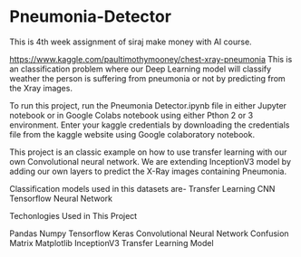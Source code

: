 # Pneumonia-Detector
This is 4th week assignment of siraj make money with AI course.

https://www.kaggle.com/paultimothymooney/chest-xray-pneumonia This is an classification problem where our Deep Learning model will classify weather the person is suffering from pneumonia or not by predicting from the Xray images.

To run this project, run the Pneumonia Detector.ipynb file in either Jupyter notebook or in Google Colabs notebook using either Pthon 2 or 3 environment.
Enter your kaggle credentials by downloading the credentials file from the kaggle website using Google colaboratory notebook.

This project is an classic example on how to use transfer learning with our own Convolutional neural network. We are extending InceptionV3 model by adding our own layers to predict the X-Ray images containing Pneumonia.

Classification models used in this datasets are-
Transfer Learning 
CNN
Tensorflow Neural Network



Techonlogies Used in This Project

Pandas
Numpy
Tensorflow
Keras
Convolutional Neural Network
Confusion Matrix
Matplotlib
InceptionV3 Transfer Learning Model




